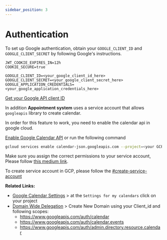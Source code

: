 ```yaml
---
sidebar_position: 3
---
```


# Authentication

To set up Google authentication, obtain your `GOOGLE_CLIENT_ID` and `GOOGLE_CLIENT_SECRET` by following Google's instructions.

```properties
JWT_COOKIE_EXPIRES_IN=12h
COOKIE_SECURE=true

GOOGLE_CLIENT_ID=<your_google_client_id_here>
GOOGLE_CLIENT_SECRET=<your_google_client_secret_here>
GOOGLE_APPLICATION_CREDENTIALS=<your_google_application_credentials_here>
```

[Get your Google API client ID](https://developers.google.com/identity/gsi/web/guides/get-google-api-clientid#get_your_google_api_client_id)

In addition **Appointment system** uses a service account that allows `googleapis` library to create calendar.&#x20;

In order for this feature to work, you need to enable the calendar api in google cloud.

[Enable Google Calendar API](https://console.cloud.google.com/apis/library/calendar-json.googleapis.com) or run the following command

```sh
gcloud services enable calendar-json.googleapis.com --project=<your GCP project ID>
```

Make sure you assign the correct permissions to your service account, Please follow [this medium link](https://medium.com/iceapple-tech-talks/integration-with-google-calendar-api-using-service-account-1471e6e102c8).

To create service account in GCP, please follow the [#create-service-account](../../deployment/google-cloud-platform.md#create-service-account "mention")

**Related Links:**

- [Google Calendar Settings](https://calendar.google.com/calendar/u/2/r/settings) > at the `Settings for my calendars` click on your project
- [Domain Wide Delegation](https://admin.google.com/u/2/ac/owl/domainwidedelegation) > Create New Domain using your Client_id and following scopes:
  - https://www.googleapis.com/auth/calendar
  - https://www.googleapis.com/auth/calendar.events
  - https://www.googleapis.com/auth/admin.directory.resource.calendar
